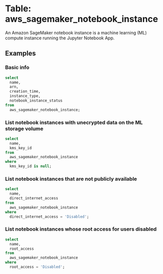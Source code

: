 # Table: aws_sagemaker_notebook_instance

An Amazon SageMaker notebook instance is a machine learning (ML) compute instance running the Jupyter Notebook App.

## Examples

### Basic info

```sql
select
  name,
  arn,
  creation_time,
  instance_type,
  notebook_instance_status
from
  aws_sagemaker_notebook_instance;

```


### List notebook instances with unecrypted data on the ML storage volume

```sql
select
  name,
  kms_key_id
from
  aws_sagemaker_notebook_instance
where
  kms_key_id is null;
```


### List notebook instances that are not publicly available

```sql
select
  name,
  direct_internet_access
from
  aws_sagemaker_notebook_instance
where
  direct_internet_access = 'Disabled';
```


### List notebook instances whose root access for users disabled

```sql
select
  name,
  root_access
from
  aws_sagemaker_notebook_instance
where
  root_access = 'Disabled';
```